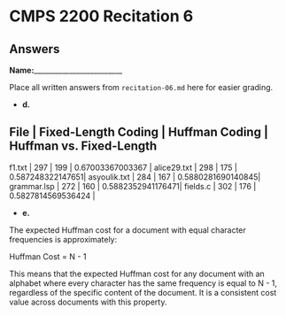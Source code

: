 # CMPS 2200 Recitation 6
## Answers

**Name:**_________________________


Place all written answers from `recitation-06.md` here for easier grading.



- **d.**

File | Fixed-Length Coding | Huffman Coding | Huffman vs. Fixed-Length
----------------------------------------------------------------------
f1.txt    |    297        |       199      |       0.67003367003367 |
alice29.txt    |      298               |      175          |  0.587248322147651|
asyoulik.txt    |        284             |      167          |   0.5880281690140845|
grammar.lsp    |        272             |         160       |  0.5882352941176471|
fields.c    |          302           |        176        |  0.5827814569536424 |




- **e.**

The expected Huffman cost for a document with equal character frequencies is approximately:

Huffman Cost = N - 1

This means that the expected Huffman cost for any document with an alphabet where every character has the same frequency is equal to N - 1, regardless of the specific content of the document. It is a consistent cost value across documents with this property.
